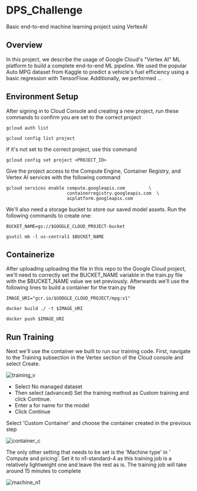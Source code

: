 # DPS_Challenge
Basic end-to-end machine learning project using VertexAI


## Overview ##
In this project, we describe the usage of Google Cloud's "Vertex AI" ML platform to build a complete end-to-end ML pipeline. We used the popular Auto MPG dataset from Kaggle to predict a vehicle's fuel efficiency using a basic regression with TensorFlow. Additionally, we performed ...


## Environment Setup ##
After signing in to Cloud Console and creating a new project, run these commands to confirm you are set to the correct project

```
gcloud auth list

gcloud config list project
```

If it's not set to the correct project, use this command

```
gcloud config set project <PROJECT_ID>
```

Give the project access to the Compute Engine, Container Registry, and Vertex AI services with the following command

```
gcloud services enable compute.googleapis.com         \
                       containerregistry.googleapis.com  \
                       aiplatform.googleapis.com
```

We'll also need a storage bucket to store our saved model assets. Run the following commands to create one:

```
BUCKET_NAME=gs://$GOOGLE_CLOUD_PROJECT-bucket

gsutil mb -l us-central1 $BUCKET_NAME
```


## Containerize ##

After uploading uploading the file in this repo to the Google Cloud project, we'll need to correctly set the BUCKET_NAME variable in the train.py file with the $BUCKET_NAME value we set previously. Afterwards we'll use the following lines to build a container for the train.py file

```
IMAGE_URI="gcr.io/$GOOGLE_CLOUD_PROJECT/mpg:v1"

docker build ./ -t $IMAGE_URI

docker push $IMAGE_URI
```


## Run Training ##

Next we'll use the container we built to run our training code. First, navigate to the Training subsection in the Vertex section of the Cloud console and select Create.

![training_v](https://codelabs.developers.google.com/codelabs/vertex-ai-custom-models/img/vertex-menu-training.png)

* Select No managed dataset
* Then select  (advanced) Set the training method as Custom training and click Continue.
* Enter a for name for the model 
* Click Continue

Select 'Custom Container' and choose the container created in the previous step

![container_c](https://codelabs.developers.google.com/codelabs/vertex-ai-custom-models/img/select-custom-container.png)

The only other setting that needs to be set is the 'Machine type' in ' Compute and pricing'. Set it to n1-standard-4 as this training job is a relatively lightweight one and leave the rest as is. The training job will take around 15 minutes to complete

![machine_n1](https://codelabs.developers.google.com/codelabs/vertex-ai-custom-models/img/machine-type-vertex.png)